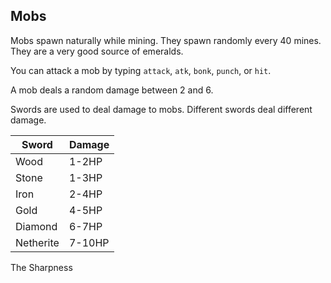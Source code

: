 ## Mobs 

Mobs spawn naturally while mining. They spawn randomly every 40 mines. They are a very good source of emeralds.

You can attack a mob by typing `attack`, `atk`, `bonk`, `punch`, or `hit`.

A mob deals a random damage between 2 and 6.

Swords are used to deal damage to mobs. Different swords deal different damage. 

| Sword      | Damage |
|------------|--------|
| Wood       | 1-2HP  |
| Stone      | 1-3HP  |
| Iron       | 2-4HP  |
| Gold       | 4-5HP  |
| Diamond    | 6-7HP  |
| Netherite  | 7-10HP |

The Sharpness 
